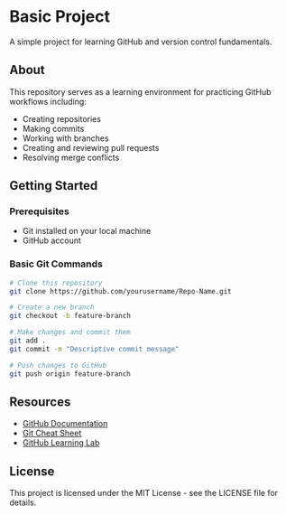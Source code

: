 # Basic Project

A simple project for learning GitHub and version control fundamentals.

## About

This repository serves as a learning environment for practicing GitHub workflows including:
- Creating repositories
- Making commits
- Working with branches
- Creating and reviewing pull requests
- Resolving merge conflicts

## Getting Started

### Prerequisites
- Git installed on your local machine
- GitHub account

### Basic Git Commands

```bash
# Clone this repository
git clone https://github.com/yourusername/Repo-Name.git

# Create a new branch
git checkout -b feature-branch

# Make changes and commit them
git add .
git commit -m "Descriptive commit message"

# Push changes to GitHub
git push origin feature-branch
```

## Resources

- [GitHub Documentation](https://docs.github.com/en)
- [Git Cheat Sheet](https://education.github.com/git-cheat-sheet-education.pdf)
- [GitHub Learning Lab](https://lab.github.com/)

## License

This project is licensed under the MIT License - see the LICENSE file for details.